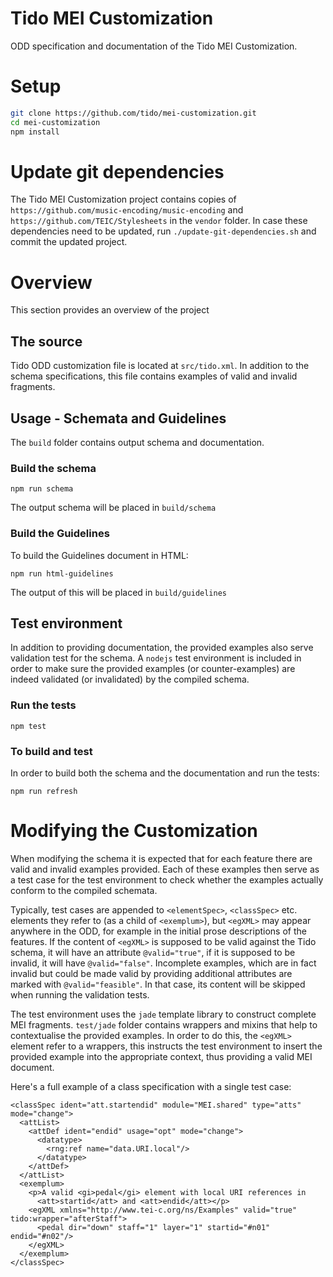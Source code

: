 # Tido MEI Customization
ODD specification and documentation of the Tido MEI Customization.

# Setup

```bash
git clone https://github.com/tido/mei-customization.git
cd mei-customization
npm install
```

# Update git dependencies

The Tido MEI Customization project contains copies of `https://github.com/music-encoding/music-encoding` and `https://github.com/TEIC/Stylesheets` in the `vendor` folder. In case these dependencies need to be updated, run `./update-git-dependencies.sh` and commit the updated project.


# Overview

This section provides an overview of the project

## The source

Tido ODD customization file is located at `src/tido.xml`.
In addition to the schema specifications, this file contains examples of
valid and invalid fragments.


## Usage - Schemata and Guidelines

The `build` folder contains output schema and documentation.

### Build the schema
```
npm run schema
```
The output schema will be placed in `build/schema`

### Build the Guidelines

To build the Guidelines document in HTML:
```
npm run html-guidelines
```

The output of this will be placed in `build/guidelines`

## Test environment

In addition to providing documentation, the provided examples also serve validation
test for the schema. A `nodejs` test environment is included in order to make sure
the provided examples (or counter-examples) are indeed validated (or invalidated)
by the compiled schema.

### Run the tests
```
npm test
```

### To build and test
In order to build both the schema and the documentation and run the tests:
```
npm run refresh
```

# Modifying the Customization

When modifying the schema it is expected that for each feature there are valid
and invalid examples provided. Each of these examples then serve as a test case
for the test environment to check whether the examples actually conform to the
compiled schemata.

Typically, test cases are appended to `<elementSpec>`, `<classSpec>` etc.
elements they refer to (as a child of `<exemplum>`), but `<egXML>` may appear
anywhere in the ODD, for example in the initial prose descriptions of the
features. If the content of `<egXML>` is supposed to be valid against the Tido
schema, it will have an attribute `@valid="true"`, if it is supposed to be
invalid, it will have `@valid="false"`. Incomplete examples, which are in fact
invalid but could be made valid by providing additional attributes are marked
with `@valid="feasible"`. In that case, its content will be skipped when running
the validation tests.

The test environment uses the `jade` template library to construct complete MEI
fragments. `test/jade` folder contains wrappers and mixins that help to
contextualise the provided examples. In order to do this, the `<egXML>` element
refer to a wrappers, this instructs the test environment to insert the provided
example into the appropriate context, thus providing a valid MEI document.

Here's a full example of a class specification with a single test case:

```
<classSpec ident="att.startendid" module="MEI.shared" type="atts" mode="change">
  <attList>
    <attDef ident="endid" usage="opt" mode="change">
      <datatype>
        <rng:ref name="data.URI.local"/>
      </datatype>
    </attDef>
  </attList>
  <exemplum>
    <p>A valid <gi>pedal</gi> element with local URI references in
      <att>startid</att> and <att>endid</att></p>
    <egXML xmlns="http://www.tei-c.org/ns/Examples" valid="true" tido:wrapper="afterStaff">
      <pedal dir="down" staff="1" layer="1" startid="#n01" endid="#n02"/>
    </egXML>
  </exemplum>
</classSpec>
```
